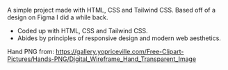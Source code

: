 A simple project made with HTML, CSS and Tailwind CSS. Based off of a design on Figma I did a while back. 

- Coded up with HTML, CSS and Tailwind CSS.
- Abides by principles of responsive design and modern web aesthetics.

Hand PNG from: https://gallery.yopriceville.com/Free-Clipart-Pictures/Hands-PNG/Digital_Wireframe_Hand_Transparent_Image
